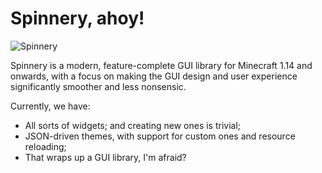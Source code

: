 # Spinnery, ahoy!

![Spinnery](https://i.imgur.com/snn8q8d.png)

Spinnery is a modern, feature-complete GUI library for Minecraft 1.14 and onwards, with a focus on making the GUI design and user experience significantly smoother and less nonsensic.

Currently, we have:

- All sorts of widgets; and creating new ones is trivial;
- JSON-driven themes, with support for custom ones and resource reloading;
- That wraps up a GUI library, I'm afraid?
